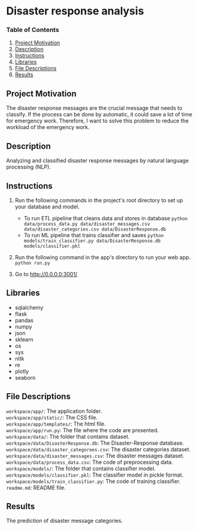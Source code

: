 # Disaster response analysis
### Table of Contents 
1. [Project Motivation](#Project-Motivation)
2. [Description](#Description)
3. [Instructions](#Instructions)
4. [Libraries](#Libraries)
5. [File Descriptions](#File-Descriptions)
6. [Results](#Results)

## Project Motivation
The disaster response messages are the crucial message that needs to classify. If the process can be done by automatic, it could save a lot of time for emergency work. Therefore, I want to solve this problem to reduce the workload of the emergency work.

## Description
Analyzing and classified disaster response messages by natural language processing (NLP).

## Instructions
1. Run the following commands in the project's root directory to set up your database and model.

    - To run ETL pipeline that cleans data and stores in database
        `python data/process_data.py data/disaster_messages.csv data/disaster_categories.csv data/DisasterResponse.db`
    - To run ML pipeline that trains classifier and saves
        `python models/train_classifier.py data/DisasterResponse.db models/classifier.pkl`

2. Run the following command in the app's directory to run your web app.
    `python run.py`

3. Go to http://0.0.0.0:3001/

## Libraries
* sqlalchemy
* flask
* pandas
* numpy
* json
* sklearn
* os
* sys
* nltk
* re
* plotly
* seaborn

## File Descriptions
```workspace/app/```: The application folder. <br/>
```workspace/app/static/```: The CSS file. <br/>
```workspace/app/templates/```: The html file. <br/>
```workspace/app/run.py```: The file where the code are presented. <br/>
```workspace/data/```: The folder that contains dataset. <br/>
```workspace/data/DisasterResponse.db```: The Disaster-Response database. <br/>
```workspace/data/disaster_categoroes.csv```: The disaster categories dataset. <br/>
```workspace/data/disaster_messages.csv```: The disaster messages dataset. <br/>
```workspace/data/process_data.csv```: The code of preprocessing data. <br/>
```workspace/models/```: The folder that contains classifier model. <br/>
```workspace/models/classifier.pkl```: The classifier model in pickle format. <br/>
```workspace/models/train_classifier.py```: The code of training classifier. <br/>
```readme.md```: README file. <br/>

## Results
The prediction of disaster message categories.
